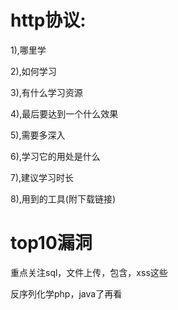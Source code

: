 # http协议:



1),哪里学

2),如何学习

3),有什么学习资源

4),最后要达到一个什么效果

5),需要多深入

6),学习它的用处是什么

7),建议学习时长

8),用到的工具(附下载链接)





# top10漏洞



重点关注sql，文件上传，包含，xss这些

反序列化学php，java了再看